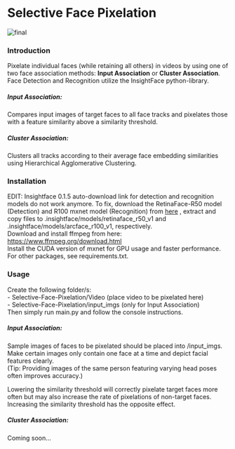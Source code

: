 # Selective Face Pixelation
![final](https://user-images.githubusercontent.com/50239198/160453937-971c49b3-7f31-4ea1-80bc-d32906ad2756.png)
### Introduction
Pixelate individual faces (while retaining all others) in videos by using one of two face association methods: **Input Association**
or **Cluster Association**.  
Face Detection and Recognition utilize the InsightFace python-library.
##### Input Association:
Compares input images of target faces to all face tracks and pixelates those with a feature similarity above 
a similarity threshold. 
##### Cluster Association:
Clusters all tracks according to their average face embedding similarities using 
Hierarchical Agglomerative Clustering.
### Installation
EDIT: Insightface 0.1.5 auto-download link for detection and recognition models do not work anymore. 
To fix, download the RetinaFace-R50 model (Detection) and R100 mxnet model (Recognition) from [here](https://github.com/deepinsight/insightface/tree/master/model_zoo)
, extract and copy files to .insightface/models/retinaface_r50_v1 and .insightface/models/arcface_r100_v1, respectively. <br/>
Download and install ffmpeg from here: https://www.ffmpeg.org/download.html <br/>
Install the CUDA version of mxnet for GPU usage and faster performance.  
For other packages, see requirements.txt.
### Usage
Create the following folder/s:  
    - Selective-Face-Pixelation/Video (place video to be pixelated here)    
    - Selective-Face-Pixelation/input_imgs (only for Input Association)     
Then simply run main.py and follow the console instructions.
##### Input Association:
Sample images of faces to be pixelated should be placed into /input_imgs. Make certain images only contain
one face at a time and depict facial features clearly.      
(Tip: Providing images of the same person featuring varying head poses often improves accuracy.)

Lowering the similarity threshold will correctly pixelate target faces more often but may also 
increase the rate of pixelations of non-target faces. Increasing the similarity threshold has the opposite 
effect.

##### Cluster Association:
Coming soon...
